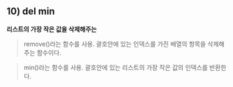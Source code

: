## 10) del min

**리스트의 가장 작은 값을 삭제해주는**

> remove()라는 함수를 사용. 괄호안에 있는 인덱스를 가진 배열의 항목을 삭제해주는 함수이다.

> min()라는 함수를 사용. 괄호안에 있는 리스트의 가장 작은 값의 인덱스를 반환한다.